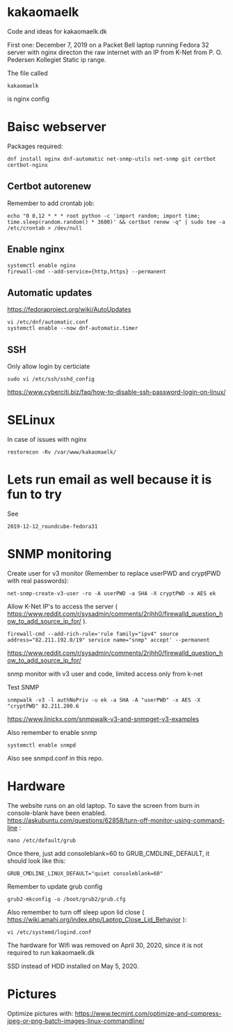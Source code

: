 # kakaomaelk
Code and ideas for kakaomaelk.dk

First one: December 7, 2019 on a Packet Bell laptop running Fedora 32 server with nginx directon the raw internet with an IP from K-Net from P. O. Pedersen Kollegiet Static ip range.

The file called

    kakaomaelk

is nginx config

# Baisc webserver

Packages required:

    dnf install nginx dnf-automatic net-snmp-utils net-snmp git certbot certbot-nginx

## Certbot autorenew

Remember to add crontab job:

    echo "0 0,12 * * * root python -c 'import random; import time; time.sleep(random.random() * 3600)' && certbot renew -q" | sudo tee -a /etc/crontab > /dev/null

## Enable nginx

    systemctl enable nginx
    firewall-cmd --add-service={http,https} --permanent

## Automatic updates

https://fedoraproject.org/wiki/AutoUpdates

    vi /etc/dnf/automatic.conf
    systemctl enable --now dnf-automatic.timer

## SSH

Only allow login by certiciate

    sudo vi /etc/ssh/sshd_config

https://www.cyberciti.biz/faq/how-to-disable-ssh-password-login-on-linux/

# SELinux

In case of issues with nginx

    restorecon -Rv /var/www/kakaomaelk/

# Lets run email as well because it is fun to try

See

    2019-12-12_roundcube-fedora31


# SNMP monitoring

Create user for v3 monitor (Remember to replace userPWD and cryptPWD with real passwords):

    net-snmp-create-v3-user -ro -A userPWD -a SHA -X cryptPWD -x AES ek

Allow K-Net IP's to access the server ( https://www.reddit.com/r/sysadmin/comments/2rjhh0/firewalld_question_how_to_add_source_ip_for/ ).

    firewall-cmd --add-rich-rule='rule family="ipv4" source address="82.211.192.0/19" service name="snmp" accept' --permanent

https://www.reddit.com/r/sysadmin/comments/2rjhh0/firewalld_question_how_to_add_source_ip_for/

snmp monitor with v3 user and code, limited access only from k-net

Test SNMP

    snmpwalk -v3 -l authNoPriv -u ek -a SHA -A "userPWD" -x AES -X "cryptPWD" 82.211.200.6

https://www.linickx.com/snmpwalk-v3-and-snmpget-v3-examples

Also remember to enable snmp

    systemctl enable snmpd

Also see snmpd.conf in this repo.

# Hardware

The website runs on an old laptop. To save the screen from burn in console-blank have been enabled. https://askubuntu.com/questions/62858/turn-off-monitor-using-command-line :

    nano /etc/default/grub

Once there, just add consoleblank=60 to GRUB_CMDLINE_DEFAULT, it should look like this:

    GRUB_CMDLINE_LINUX_DEFAULT="quiet consoleblank=60"

Remember to update grub config

    grub2-mkconfig -o /boot/grub2/grub.cfg

Also remember to turn off sleep upon lid close ( https://wiki.amahi.org/index.php/Laptop_Close_Lid_Behavior ):

    vi /etc/systemd/logind.conf

The hardware for Wifi was removed on April 30, 2020, since it is not required to run kakaomaelk.dk

SSD instead of HDD installed on May 5, 2020.

# Pictures

Optimize pictures with: https://www.tecmint.com/optimize-and-compress-jpeg-or-png-batch-images-linux-commandline/
